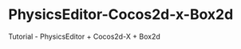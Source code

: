 PhysicsEditor-Cocos2d-x-Box2d
=============================

Tutorial - PhysicsEditor + Cocos2d-X + Box2d